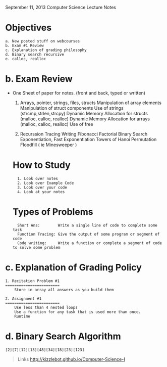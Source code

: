 September 11, 2013
Computer Science Lecture Notes


Objectives
=====================
    a. New posted stuff on webcourses
    b. Exam #1 Review
    c. Explanation of grading philosophy
    d. Binary search recursive
    e. calloc, realloc


b. Exam Review
=====================
* One Sheet of paper for notes. (front and back, typed or written)

    1. Arrays, pointer, strings, files, structs
        Manipulation of array elements
        Manipulation of struct components
        Use of strings (strcmp,strlen,strcpy)
        Dynamic Memory Allocation for structs (malloc, calloc, realloc)
        Dynamic Memory Allocation for arrays  (malloc, calloc, realloc)
        Use of free

    2. Recurssion
        Tracing
        Writing
        Fibonacci
        Factorial
        Binary Search
        Exponentiation, Fast Exponentiation
        Towers of Hanoi
        Permutation
        Floodfill ( ie Minesweeper )

    How to Study
    =====================
        1. Look over notes
        2. Look over Example Code
        3. Look over your code
        4. Look at your notes


    Types of Problems
    =====================
        Short Ans:        Write a single line of code to complete some task
        Function Tracing: Give the output of some program or segment of code
        Code writing:     Write a function or complete a segment of code to solve some problem


c. Explanation of Grading Policy
=================================
    1. Recitation Problem #1
    ========================
        Store in array all answers as you build them

    2. Assignment #1
    ========================
        Use less than 4 nested loops
        Use a function for any task that is used more than once.
        Runtime


d. Binary Search Algorithm
=================================
    [2][7][12][13][48][34][18][23][123]
    
    
> Links
http://kizzlebot.github.io/Computer-Science-I

